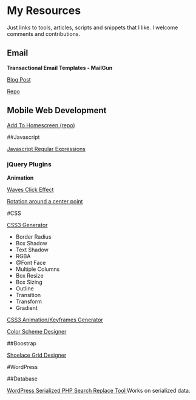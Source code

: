 My Resources
=========

Just links to tools, articles, scripts and snippets that I like. I welcome comments and contributions.

## Email

**Transactional Email Templates - MailGun**

[Blog Post](http://blog.mailgun.com/transactional-html-email-templates/)

[Repo](https://github.com/mailgun/transactional-email-templates)


## Mobile Web Development

[Add To Homescreen (repo)](https://github.com/cubiq/add-to-homescreen)


##Javascript

[Javascript Regular Expressions](http://bjorn.tipling.com/state-and-regular-expressions-in-javascript)

### jQuery Plugins

**Animation**

[Waves Click Effect](http://publicis-indonesia.github.io/Waves/)

[Rotation around a center point](http://jsfiddle.net/Zeaklous/jGAze/21/)


#CSS

[CSS3 Generator](http://css3generator.com/)
 * Border Radius
 * Box Shadow
 * Text Shadow
 * RGBA
 * @Font Face
 * Multiple Columns
 * Box Resize
 * Box Sizing
 * Outline
 * Transition
 * Transform
 * Gradient

[CSS3 Animation/Keyframes Generator](http://www.cssanimate.com/)

[Color Scheme Designer](http://paletton.com/)

##Boostrap

[Shoelace Grid Designer](http://shoelace.io/)


#WordPress

##Database

[WordPress Serialized PHP Search Replace Tool ](https://interconnectit.com/products/search-and-replace-for-wordpress-databases/)
Works on serialized data.
